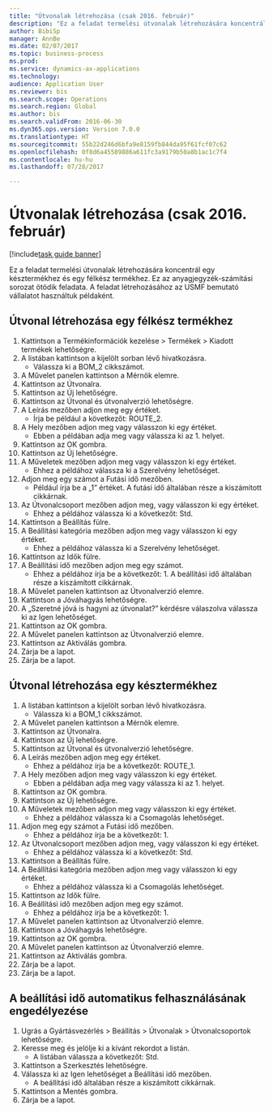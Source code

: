 ```yaml
--- 
title: "Útvonalak létrehozása (csak 2016. február)"
description: "Ez a feladat termelési útvonalak létrehozására koncentrál egy késztermékhez és egy félkész termékhez."
author: BibiSp
manager: AnnBe
ms.date: 02/07/2017
ms.topic: business-process
ms.prod: 
ms.service: dynamics-ax-applications
ms.technology: 
audience: Application User
ms.reviewer: bis
ms.search.scope: Operations
ms.search.region: Global
ms.author: bis
ms.search.validFrom: 2016-06-30
ms.dyn365.ops.version: Version 7.0.0
ms.translationtype: HT
ms.sourcegitcommit: 55b22d246d6bfa9e8159fb844da95f61fcf07c62
ms.openlocfilehash: 0f8d6a45589886a611fc3a9179b50a8b1ac1c7f4
ms.contentlocale: hu-hu
ms.lasthandoff: 07/28/2017

---
```

# <a name="create-routes-february-2016-only"></a>Útvonalak létrehozása (csak 2016. február)

[!include[task guide banner](../../includes/task-guide-banner.md)]

Ez a feladat termelési útvonalak létrehozására koncentrál egy késztermékhez és egy félkész termékhez. Ez az anyagjegyzék-számítási sorozat ötödik feladata. A feladat létrehozásához az USMF bemutató vállalatot használtuk példaként.


## <a name="create-a-route-for-a-semi-finished-product"></a>Útvonal létrehozása egy félkész termékhez
1. Kattintson a Termékinformációk kezelése > Termékek > Kiadott termékek lehetőségre.
2. A listában kattintson a kijelölt sorban lévő hivatkozásra.
    * Válassza ki a BOM_2 cikkszámot.  
3. A Művelet panelen kattintson a Mérnök elemre.
4. Kattintson az Útvonalra.
5. Kattintson az Új lehetőségre.
6. Kattintson az Útvonal és útvonalverzió lehetőségre.
7. A Leírás mezőben adjon meg egy értéket.
    * Írja be például a következőt: ROUTE_2.  
8. A Hely mezőben adjon meg vagy válasszon ki egy értéket.
    * Ebben a példában adja meg vagy válassza ki az 1. helyet.  
9. Kattintson az OK gombra.
10. Kattintson az Új lehetőségre.
11. A Műveletek mezőben adjon meg vagy válasszon ki egy értéket.
    * Ehhez a példához válassza ki a Szerelvény lehetőséget.  
12. Adjon meg egy számot a Futási idő mezőben.
    * Például írja be a „1” értéket. A futási idő általában része a kiszámított cikkárnak.  
13. Az Útvonalcsoport mezőben adjon meg, vagy válasszon ki egy értéket.
    * Ehhez a példához válassza ki a következőt: Std.  
14. Kattintson a Beállítás fülre.
15. A Beállítási kategória mezőben adjon meg vagy válasszon ki egy értéket.
    * Ehhez a példához válassza ki a Szerelvény lehetőséget.  
16. Kattintson az Idők fülre.
17. A Beállítási idő mezőben adjon meg egy számot.
    * Ehhez a példához írja be a következőt: 1. A beállítási idő általában része a kiszámított cikkárnak.  
18. A Művelet panelen kattintson az Útvonalverzió elemre.
19. Kattintson a Jóváhagyás lehetőségre.
20. A „Szeretné jóvá is hagyni az útvonalat?” kérdésre válaszolva válassza ki az Igen lehetőséget.
21. Kattintson az OK gombra.
22. A Művelet panelen kattintson az Útvonalverzió elemre.
23. Kattintson az Aktiválás gombra.
24. Zárja be a lapot.
25. Zárja be a lapot.

## <a name="create-a-route-for-a-finished-product"></a>Útvonal létrehozása egy késztermékhez
1. A listában kattintson a kijelölt sorban lévő hivatkozásra.
    * Válassza ki a BOM_1 cikkszámot.  
2. A Művelet panelen kattintson a Mérnök elemre.
3. Kattintson az Útvonalra.
4. Kattintson az Új lehetőségre.
5. Kattintson az Útvonal és útvonalverzió lehetőségre.
6. A Leírás mezőben adjon meg egy értéket.
    * Ehhez a példához írja be a következőt: ROUTE_1.  
7. A Hely mezőben adjon meg vagy válasszon ki egy értéket.
    * Ebben a példában adja meg vagy válassza ki az 1. helyet.  
8. Kattintson az OK gombra.
9. Kattintson az Új lehetőségre.
10. A Műveletek mezőben adjon meg vagy válasszon ki egy értéket.
    * Ehhez a példához válassza ki a Csomagolás lehetőséget.  
11. Adjon meg egy számot a Futási idő mezőben.
    * Ehhez a példához írja be a következőt: 1.  
12. Az Útvonalcsoport mezőben adjon meg, vagy válasszon ki egy értéket.
    * Ehhez a példához válassza ki a következőt: Std.  
13. Kattintson a Beállítás fülre.
14. A Beállítási kategória mezőben adjon meg vagy válasszon ki egy értéket.
    * Ehhez a példához válassza ki a Csomagolás lehetőséget.  
15. Kattintson az Idők fülre.
16. A Beállítási idő mezőben adjon meg egy számot.
    * Ehhez a példához írja be a következőt: 1.  
17. A Művelet panelen kattintson az Útvonalverzió elemre.
18. Kattintson a Jóváhagyás lehetőségre.
19. Kattintson az OK gombra.
20. A Művelet panelen kattintson az Útvonalverzió elemre.
21. Kattintson az Aktiválás gombra.
22. Zárja be a lapot.
23. Zárja be a lapot.

## <a name="enable-automatic-consumption-of-setup-time"></a>A beállítási idő automatikus felhasználásának engedélyezése
1. Ugrás a Gyártásvezérlés > Beállítás > Útvonalak > Útvonalcsoportok lehetőségre.
2. Keresse meg és jelölje ki a kívánt rekordot a listán.
    * A listában válassza a következőt: Std.  
3. Kattintson a Szerkesztés lehetőségre.
4. Válassza ki az Igen lehetőséget a Beállítási idő mezőben.
    * A beállítási idő általában része a kiszámított cikkárnak.  
5. Kattintson a Mentés gombra.
6. Zárja be a lapot.



